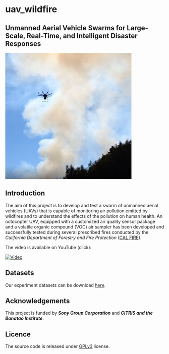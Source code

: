 # uav_wildfire
## Unmanned Aerial Vehicle Swarms for Large-Scale, Real-Time, and Intelligent Disaster Responses

<img src="figures/image.jpg" width="400">

## Introduction
The aim of this project is to develop and test a swarm of unmanned aerial vehicles (UAVs) that is capable of monitoring air pollution emitted by wildfires and to understand the effects of the pollution on human health. An octocopter UAV, equipped with a customized air quality sensor package and a volatile organic compound (VOC) air sampler has been developed and successfully tested during several prescribed fires conducted by the *California Department of Forestry and Fire Protection* ([CAL FIRE](https://www.fire.ca.gov/)).

The video is available on YouTube (click):

[![Video](https://img.youtube.com/vi/G5CuAxj2LFU/hqdefault.jpg)](https://www.youtube.com/watch?v=G5CuAxj2LFU)

## Datasets
Our experiment datasets can be download [here](https://drive.google.com/drive/folders/1dLcnC4mP8gCwBGYy3MEUzfnSb1v5YxFl?usp=sharing).

## Acknowledgements
This project is funded by ***Sony Group Corporation*** and ***CITRIS and the Banatao Institute***.

## Licence
The source code is released under [GPLv3](http://www.gnu.org/licenses/) license.